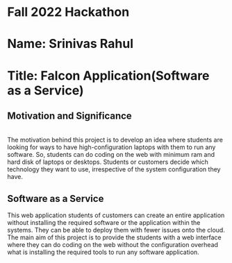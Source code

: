 # Fall 2022 Hackathon
# Name: Srinivas Rahul
# Title: Falcon Application(Software as a Service)

## Motivation and Significance
<br/>The motivation behind this project is to develop an idea where students are looking for ways to have high-configuration laptops with them to run 
any software. So, students can do coding on the web with minimum ram and hard disk of laptops or desktops. Students or customers decide which 
technology they want to use, irrespective of the system configuration they have.
<br/>	

## Software as a Service<br/>

This web application students of customers can create an entire application without installing the required software or the application within the 
systems. They can be able to deploy them with fewer issues onto the cloud.<br/>
The main aim of this project is to provide the students with a web interface where they can do coding on the web without the configuration overhead 
what is installing the required tools to run any software application.<br/>






